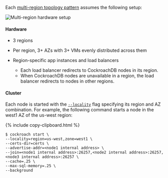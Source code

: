 Each [multi-region topology pattern](topology-patterns.html#multi-region-patterns) assumes the following setup:

<img src="{{ 'images/v19.2/topology-patterns/topology_multi-region_hardware.png' | relative_url }}" alt="Multi-region hardware setup" style="max-width:100%" />

#### Hardware

- 3 regions

- Per region, 3+ AZs with 3+ VMs evenly distributed across them

- Region-specific app instances and load balancers
    - Each load balancer redirects to CockroachDB nodes in its region.
    - When CockroachDB nodes are unavailable in a region, the load balancer redirects to nodes in other regions.

#### Cluster

Each node is started with the [`--locality`](cockroach-start.html#locality) flag specifying its region and AZ combination. For example, the following command starts a node in the west1 AZ of the us-west region:

{% include copy-clipboard.html %}
~~~ shell
$ cockroach start \
--locality=region=us-west,zone=west1 \
--certs-dir=certs \
--advertise-addr=<node1 internal address> \
--join=<node1 internal address>:26257,<node2 internal address>:26257,<node3 internal address>:26257 \        
--cache=.25 \
--max-sql-memory=.25 \
--background
~~~
